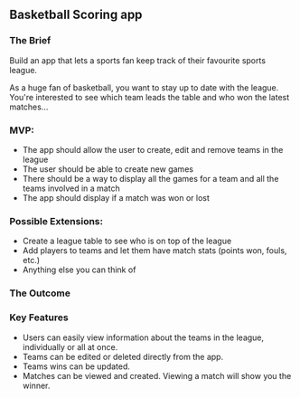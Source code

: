 ## Basketball Scoring app

### The Brief

Build an app that lets a sports fan keep track of their favourite sports league.

As a huge fan of basketball, you want to stay up to date with the league. You're interested to see which team leads the table and who won the latest matches…

### MVP:
* The app should allow the user to create, edit and remove teams in the league
* The user should be able to create new games
* There should be a way to display all the games for a team and all the teams involved in a match
* The app should display if a match was won or lost

### Possible Extensions:
* Create a league table to see who is on top of the league
* Add players to teams and let them have match stats (points won, fouls, etc.)
* Anything else you can think of

### The Outcome

### Key Features

- Users can easily view information about the teams in the league, individually or all at once.
- Teams can be edited or deleted directly from the app.
- Teams wins can be updated.
- Matches can be viewed and created. Viewing a match will show you the winner.






